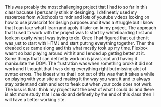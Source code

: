 This was proably the most challenging project that I had to so far in this class bacuase I persoanlly stink at desinging.
I defineetly used my resources from w3schools to mdn and lots of youtube videos looking on how to use javascript for design 
purposes and it was a struggle but I know that I can take what I learn and apply it later on to my project. The approach that I used
to work with the project was to start by whiteboarding first and look on exatly what I was trying to do. Once I had figured that
out then it was just to start with HTML and start putting everything together. Then the dreaded css came along and this what 
mostly took up my time. Flexbox wasnt so bad playing around with it and I ended up getting better at it. Some things that I can
definetly work on is javascript and having it manipulate the DOM. The frustration was when something broke it did not work and I thought
that I was doing everything right but missing alot of syntax errors. The bigest wins that I got out of this was that it takes a while
on playing with your site and making it the way you want it and to always stay patient and calm and not to freak out when your code
does not work. The loss is that i think my project isnt the best of what I could do and there is alot more study that I can do and definetly 
by the end of this class then I will have a better working site.

